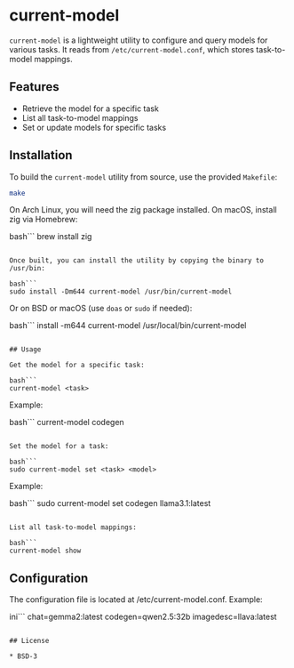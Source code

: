 # current-model

`current-model` is a lightweight utility to configure and query models for various tasks. It reads from `/etc/current-model.conf`, which stores task-to-model mappings.

## Features

- Retrieve the model for a specific task
- List all task-to-model mappings
- Set or update models for specific tasks

## Installation

To build the `current-model` utility from source, use the provided `Makefile`:

```bash
make
```

On Arch Linux, you will need the zig package installed. On macOS, install zig via Homebrew:

bash```
brew install zig
```

Once built, you can install the utility by copying the binary to /usr/bin:

bash```
sudo install -Dm644 current-model /usr/bin/current-model
```

Or on BSD or macOS (use `doas` or `sudo` if needed):

bash```
install -m644 current-model /usr/local/bin/current-model
```

## Usage

Get the model for a specific task:

bash```
current-model <task>
```

Example:

bash```
current-model codegen
```

Set the model for a task:

bash```
sudo current-model set <task> <model>
```

Example:

bash```
sudo current-model set codegen llama3.1:latest
```

List all task-to-model mappings:

bash```
current-model show
```

## Configuration

The configuration file is located at /etc/current-model.conf. Example:

ini```
chat=gemma2:latest
codegen=qwen2.5:32b
imagedesc=llava:latest
```

## License

* BSD-3
